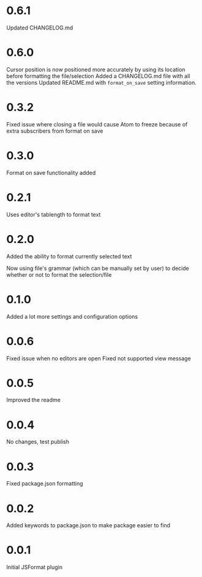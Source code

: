 # 0.6.1

Updated CHANGELOG.md

# 0.6.0

Cursor position is now positioned more accurately by using its location before formatting the file/selection
Added a CHANGELOG.md file with all the versions
Updated README.md with `format_on_save` setting information.

# 0.3.2

Fixed issue where closing a file would cause Atom to freeze because of extra subscribers from format on save

# 0.3.0

Format on save functionality added

# 0.2.1

Uses editor's tablength to format text

# 0.2.0

Added the ability to format currently selected text

Now using file's grammar (which can be manually set by user) to decide whether or not to format the selection/file

# 0.1.0

Added a lot more settings and configuration options

# 0.0.6

Fixed issue when no editors are open
Fixed not supported view message

# 0.0.5

Improved the readme

# 0.0.4

No changes, test publish

# 0.0.3

Fixed package.json formatting

# 0.0.2

Added keywords to package.json to make package easier to find

# 0.0.1

Initial JSFormat plugin
